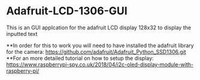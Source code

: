 # Adafruit-LCD-1306-GUI
This is an GUI applcation for the adafruit LCD display 128x32 to display the inputted text

**In order for this to work you will need to have installed the adafruit library for the camera: https://github.com/adafruit/Adafruit_Python_SSD1306.git
**For an more detailed tutorial on how to setup the display: https://www.raspberrypi-spy.co.uk/2018/04/i2c-oled-display-module-with-raspberry-pi/
